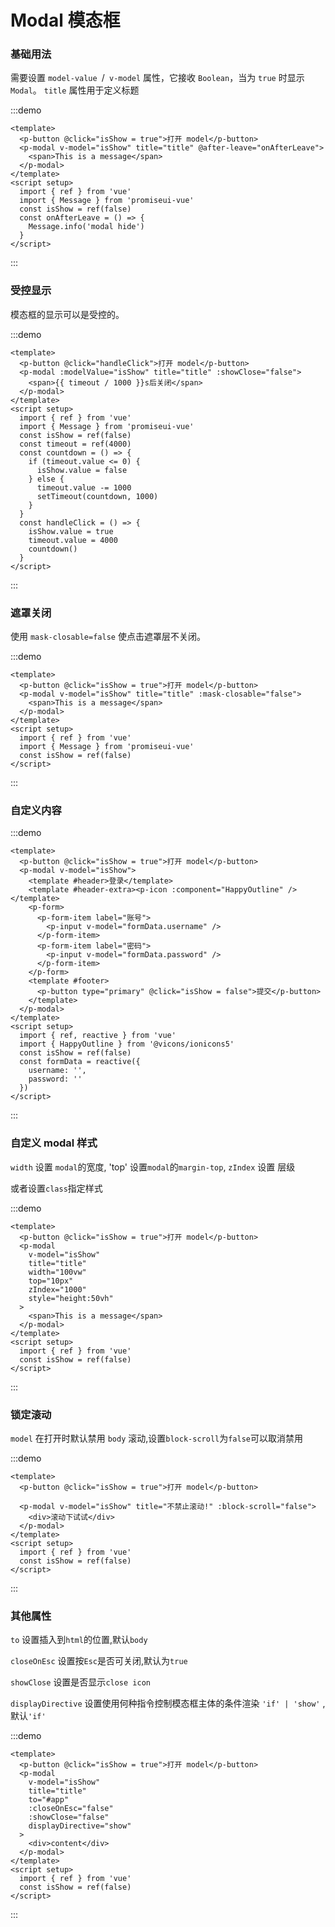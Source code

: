 # Modal 模态框

### 基础用法

需要设置 `model-value `/` v-model` 属性，它接收 `Boolean`，当为 `true` 时显示 `Modal`。 `title` 属性用于定义标题

:::demo

```vue
<template>
  <p-button @click="isShow = true">打开 model</p-button>
  <p-modal v-model="isShow" title="title" @after-leave="onAfterLeave">
    <span>This is a message</span>
  </p-modal>
</template>
<script setup>
  import { ref } from 'vue'
  import { Message } from 'promiseui-vue'
  const isShow = ref(false)
  const onAfterLeave = () => {
    Message.info('modal hide')
  }
</script>
```

:::

### 受控显示

模态框的显示可以是受控的。

:::demo

```vue
<template>
  <p-button @click="handleClick">打开 model</p-button>
  <p-modal :modelValue="isShow" title="title" :showClose="false">
    <span>{{ timeout / 1000 }}s后关闭</span>
  </p-modal>
</template>
<script setup>
  import { ref } from 'vue'
  import { Message } from 'promiseui-vue'
  const isShow = ref(false)
  const timeout = ref(4000)
  const countdown = () => {
    if (timeout.value <= 0) {
      isShow.value = false
    } else {
      timeout.value -= 1000
      setTimeout(countdown, 1000)
    }
  }
  const handleClick = () => {
    isShow.value = true
    timeout.value = 4000
    countdown()
  }
</script>
```

:::

<!--
### 可拖拽

试着拖动一下 `header` 部分吧

设置 `draggable` 属性为 true 以做到拖拽

:::demo

```vue
<template>
  <p-button @click="isShow = true">打开 model</p-button>
  <p-modal v-model="isShow" title="可拖拽" draggable>
    <span>试着拖动一下header部分吧</span>
  </p-modal>
</template>
<script setup>
  import { ref } from 'vue'
  const isShow = ref(false)
</script>
```

::: -->

### 遮罩关闭

使用 `mask-closable=false` 使点击遮罩层不关闭。

:::demo

```vue
<template>
  <p-button @click="isShow = true">打开 model</p-button>
  <p-modal v-model="isShow" title="title" :mask-closable="false">
    <span>This is a message</span>
  </p-modal>
</template>
<script setup>
  import { ref } from 'vue'
  import { Message } from 'promiseui-vue'
  const isShow = ref(false)
</script>
```

:::

### 自定义内容

:::demo

```vue
<template>
  <p-button @click="isShow = true">打开 model</p-button>
  <p-modal v-model="isShow">
    <template #header>登录</template>
    <template #header-extra><p-icon :component="HappyOutline" /></template>
    <p-form>
      <p-form-item label="账号">
        <p-input v-model="formData.username" />
      </p-form-item>
      <p-form-item label="密码">
        <p-input v-model="formData.password" />
      </p-form-item>
    </p-form>
    <template #footer>
      <p-button type="primary" @click="isShow = false">提交</p-button>
    </template>
  </p-modal>
</template>
<script setup>
  import { ref, reactive } from 'vue'
  import { HappyOutline } from '@vicons/ionicons5'
  const isShow = ref(false)
  const formData = reactive({
    username: '',
    password: ''
  })
</script>
```

:::

### 自定义 modal 样式

`width` 设置 `modal`的宽度, 'top' 设置`modal`的`margin-top`, `zIndex` 设置 层级

或者设置`class`指定样式

:::demo

```vue
<template>
  <p-button @click="isShow = true">打开 model</p-button>
  <p-modal
    v-model="isShow"
    title="title"
    width="100vw"
    top="10px"
    zIndex="1000"
    style="height:50vh"
  >
    <span>This is a message</span>
  </p-modal>
</template>
<script setup>
  import { ref } from 'vue'
  const isShow = ref(false)
</script>
```

:::

### 锁定滚动

`model` 在打开时默认禁用 `body` 滚动,设置`block-scroll`为`false`可以取消禁用

:::demo

```vue
<template>
  <p-button @click="isShow = true">打开 model</p-button>

  <p-modal v-model="isShow" title="不禁止滚动!" :block-scroll="false">
    <div>滚动下试试</div>
  </p-modal>
</template>
<script setup>
  import { ref } from 'vue'
  const isShow = ref(false)
</script>
```

:::

### 其他属性

`to` 设置插入到`html`的位置,默认`body`

`closeOnEsc` 设置按`Esc`是否可关闭,默认为`true`

`showClose` 设置是否显示`close icon`

`displayDirective` 设置使用何种指令控制模态框主体的条件渲染 `'if' | 'show'` ,默认`'if'`

:::demo

```vue
<template>
  <p-button @click="isShow = true">打开 model</p-button>
  <p-modal
    v-model="isShow"
    title="title"
    to="#app"
    :closeOnEsc="false"
    :showClose="false"
    displayDirective="show"
  >
    <div>content</div>
  </p-modal>
</template>
<script setup>
  import { ref } from 'vue'
  const isShow = ref(false)
</script>
```

:::
